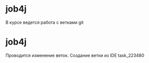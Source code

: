 # job4j 
В курсе ведется работа с ветками git
# job4j
Проводится изменение веток.
Создание ветки из IDE task_223480